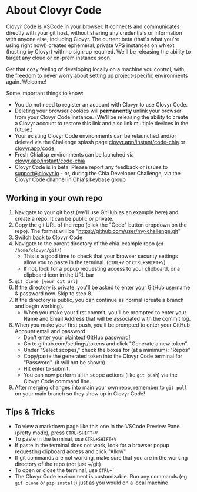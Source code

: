 # About Clovyr Code

Clovyr Code is VSCode in your browser. It connects and communicates directly with your git host, without sharing any credentials or information with anyone else, including Clovyr. The current beta (that's what you're using right now!) creates ephemeral, private VPS instances on wNext (hosting by Clovyr) with no sign-up required. We'll be releasing the ability to target any cloud or on-prem instance soon. 

Get that cozy feeling of developing locally on a machine you control, with the freedom to never worry about setting up project-specific environments again. Welcome!

Some important things to know:
   - You do not need to register an account with Clovyr to use Clovyr Code. 
   - Deleting your browser cookies will **permanently** unlink your browser from your Clovyr Code instance. (We'll be releasing the ability to create a Clovyr account to restore this link and also link multiple devices in the future.)
   - Your existing Clovyr Code environments can be relaunched and/or deleted via the Challenge splash page [clovyr.app/instant/code-chia](https://clovyr.app/instant/code-chia) or [clovyr.app/code](https://clovyr.app/code).
   - Fresh Chialisp environments can be launched via [clovyr.app/instant/code-chia](https://clovyr.app/instant/code-chia)
   - Clovyr Code is in beta. Please report any feedback or issues to support@clovyr.io - or, during the Chia Developer Challenge, via the Clovyr Code channel in Chia's keybase group

## Working in your own repo

1. Navigate to your git host (we'll use GitHub as an example here) and create a repo. It can be public or private. 
2. Copy the git URL of the repo (click the "Code" button dropdown on the repo). The format will be "https://github.com/user/my-challenge.git"
3. Switch back to Clovyr Code
4. Navigate to the parent directory of the chia-example repo (`cd /home/clovyr/git/`)
   - This is a good time to check that your browser security settings allow you to paste in the terminal. (`CTRL+V` or `CTRL+SHIFT+V`)
   - If not, look for a popup requesting access to your clipboard, or a clipboard icon in the URL bar
5. `git clone [your git url]`
6. If the directory is private, you'll be asked to enter your GitHub username & password now. Skip to step 8. 
7. If the directory is public, you can continue as normal (create a branch and begin working).
   - When you make your first commit, you'll be prompted to enter your Name and Email Address that will be associated with the commit log. 
8. When you make your first push, you'll be prompted to enter your GitHub Account email and password. 
   - Don't enter your plaintext GitHub password!
   - Go to github.com/settings/tokens and click "Generate a new token".
   - Under "Select scopes," check the boxes for (at a minimum): "Repos"
   - Copy/paste the generated token into the Clovyr Code terminal for "Password". (it will not be shown)
   - Hit enter to submit. 
   - You can now perform all in scope actions (like `git push`) via the Clovyr Code command line.
9. After merging changes into main your own repo, remember to `git pull` on your main branch so they show up in Clovyr Code! 

## Tips & Tricks

   - To view a markdown page like this one in the VSCode Preview Pane (pretty mode), press `CTRL+SHIFT+V`
   - To paste in the terminal, use `CTRL+SHIFT+V`
   - If paste in the terminal does not work, look for a browser popup requesting clipboard access and click "Allow"
   - If git commands are not working, make sure that you are in the working directory of the repo (not just ~/git)
   - To open or close the terminal, use `` CTRL+` ``
   - The Clovyr Code environment is customizable. Run any commands (eg `git clone` or `pip install`) just as you would on a local machine

   

   
